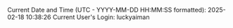 Current Date and Time (UTC - YYYY-MM-DD HH:MM:SS formatted): 2025-02-18 10:38:26
Current User's Login: luckyaiman

